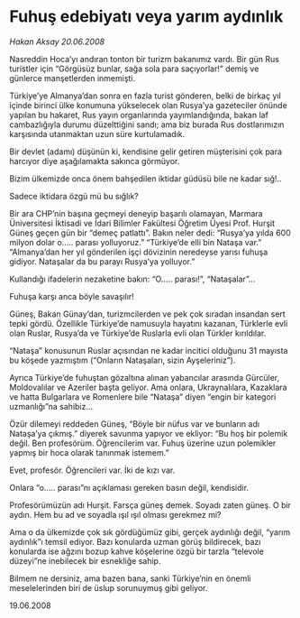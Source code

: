 # Fuhuş edebiyatı veya yarım aydınlık

*Hakan Aksay 20.06.2008*

<div class="yazi">Nasreddin Hoca’yı andıran tonton bir turizm bakanımız vardı. Bir gün Rus turistler için “Görgüsüz bunlar, sağa sola para saçıyorlar!” demiş ve günlerce manşetlerden inmemişti. 

Türkiye’ye Almanya’dan sonra en fazla turist gönderen, belki de birkaç yıl içinde birinci ülke konumuna yükselecek olan Rusya’ya gazeteciler önünde yapılan bu hakaret, Rus yayın organlarında yayımlandığında, bakan laf cambazlığıyla durumu düzelttiğini sandı; ama biz burada Rus dostlarımızın karşısında utanmaktan uzun süre kurtulamadık.

Bir devlet (adamı) düşünün ki, kendisine gelir getiren müşterisini çok para harcıyor diye aşağılamakta sakınca görmüyor.

Bizim ülkemizde onca önem bahşedilen iktidar güdüsü bile ne kadar sığ!..

Sadece iktidara özgü mü bu sığlık?

Bir ara CHP’nin başına geçmeyi deneyip başarılı olamayan, Marmara Üniversitesi İktisadi ve İdari Bilimler Fakültesi Öğretim Üyesi Prof. Hurşit Güneş geçen gün bir “demeç patlattı”. Bakın neler dedi:
“Rusya’ya yılda 600 milyon dolar o..... parası yolluyoruz.” 
“Türkiye’de elli bin Nataşa var.”
“Almanya’dan her yıl gönderilen işçi dövizinin neredeyse yarısı fuhuşa gidiyor. Nataşalar da bu parayı Rusya’ya yolluyor.”

Kullandığı ifadelerin nezaketine bakın:
“O..... parası!”, “Nataşalar”...

Fuhuşa karşı anca böyle savaşılır!

Güneş, Bakan Günay’dan, turizmcilerden ve pek çok sıradan insandan sert tepki gördü. Özellikle Türkiye’de namusuyla hayatını kazanan, Türklerle evli olan Ruslar, Rusya’da ve Türkiye’de Ruslarla evli olan Türkler kırıldılar.

“Nataşa” konusunun Ruslar açısından ne kadar incitici olduğunu 31 mayısta bu köşede yazmıştım (“Onların Nataşaları, sizin Ayşeleriniz”).

Ayrıca Türkiye’de fuhuştan gözaltına alınan yabancılar arasında Gürcüler, Moldovalılar ve Azeriler başta geliyor. Ama onlara, Ukraynalılara, Kazaklara ve hatta Bulgarlara ve Romenlere bile “Nataşa” diyen “engin bir kategori uzmanlığı”na sahibiz...

Özür dilemeyi reddeden Güneş, “Böyle bir nüfus var ve bunların adı Nataşa’ya çıkmış.” diyerek savunma yapıyor ve ekliyor:
“Bu hoş bir polemik değil. Ben profesörüm. Öğrencilerim var. Fuhuş üzerine uzun polemikler yapmış bir hoca olarak tanınmak istemem.”

Evet, profesör. Öğrencileri var. İki de kızı var.

Onlara “o..... parası”nı açıklaması gereken basın değil, kendisidir.

Profesörümüzün adı Hurşit. Farsça güneş demek. Soyadı zaten güneş. O bir aydın. Hem bu ad ve soyadla ışıl ışıl olması gerekmez mi? 

Ama o da ülkemizde çok sık gördüğümüz gibi, gerçek aydınlığı değil, “yarım aydınlık”ı temsil ediyor. Bazı konularda uzman görüş bildirecek, bazı konularda ise ağzını bozup kahve köşelerine özgü bir tarzla “televole düzeyi”ne inebilecek bir esnekliğe sahip.

Bilmem ne dersiniz, ama bazen bana, sanki Türkiye’nin en önemli meselelerinden biri de üslup sorunuymuş gibi geliyor.

19.06.2008</div>

